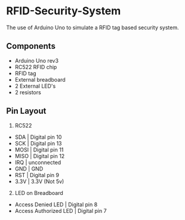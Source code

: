 # RFID-Security-System
The use of Arduino Uno to simulate a RFID tag based security system.

## Components
- Arduino Uno rev3
- RC522 RFID chip
- RFID tag
- External breadboard
- 2 External LED's
- 2 resistors

## Pin Layout
1. RC522
- SDA | Digital pin 10
- SCK | Digital pin 13
- MOSI | Digital pin 11
- MISO | Digital pin 12
- IRQ | unconnected
- GND | GND
- RST | Digital pin 9
- 3.3V | 3.3V (Not 5v)

2. LED on Breadboard
- Access Denied LED | Digital pin 8
- Access Authorized LED | Digital pin 7